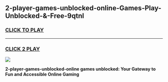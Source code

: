 
## 2-player-games-unblocked-online-Games-Play-Unblocked-&-Free-9qtnl
<h3>
<a href="https://premium76.site?title=2-player-games-unblocked-online&ref=24A">CLICK TO PLAY</a></h3>
<hr>

<h3>
<a href="https://premium76.site?title=2-player-games-unblocked-online&ref=24A">CLICK 2 PLAY</a>
  
</h3>

<a href="https://premium76.site?title=2-player-games-unblocked-online&ref=24A"><img src="https://clearcache.store/games.png"></a>


**2-player-games-unblocked-online games unblocked: Your Gateway to Fun and Accessible Online Gaming**
